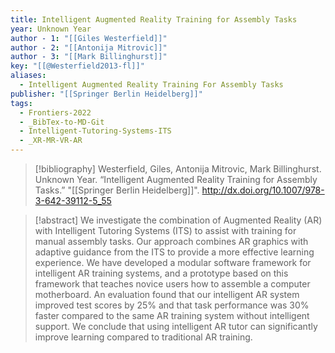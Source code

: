 ```yaml
---
title: Intelligent Augmented Reality Training for Assembly Tasks
year: Unknown Year
author - 1: "[[Giles Westerfield]]"
author - 2: "[[Antonija Mitrovic]]"
author - 3: "[[Mark Billinghurst]]"
key: "[[@Westerfield2013-fl]]"
aliases:
  - Intelligent Augmented Reality Training For Assembly Tasks
publisher: "[[Springer Berlin Heidelberg]]"
tags:
  - Frontiers-2022
  - _BibTex-to-MD-Git
  - Intelligent-Tutoring-Systems-ITS
  - _XR-MR-VR-AR
---
```


> [!bibliography]
> Westerfield, Giles, Antonija Mitrovic, Mark Billinghurst. Unknown Year. “Intelligent Augmented Reality Training for Assembly Tasks.” "[[Springer Berlin Heidelberg]]". http://dx.doi.org/10.1007/978-3-642-39112-5_55

> [!abstract]
> We investigate the combination of Augmented Reality (AR) with Intelligent Tutoring Systems (ITS) to assist with training for manual assembly tasks. Our approach combines AR graphics with adaptive guidance from the ITS to provide a more effective learning experience. We have developed a modular software framework for intelligent AR training systems, and a prototype based on this framework that teaches novice users how to assemble a computer motherboard. An evaluation found that our intelligent AR system improved test scores by 25\% and that task performance was 30\% faster compared to the same AR training system without intelligent support. We conclude that using intelligent AR tutor can significantly improve learning compared to traditional AR training.